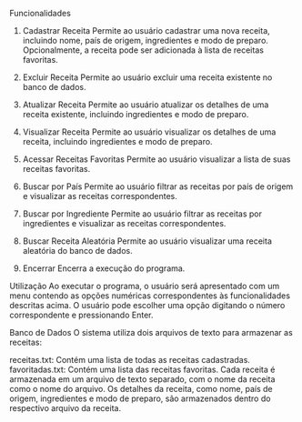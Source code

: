 Funcionalidades
1. Cadastrar Receita
Permite ao usuário cadastrar uma nova receita, incluindo nome, país de origem, ingredientes e modo de preparo. Opcionalmente, a receita pode ser adicionada à lista de receitas favoritas.

2. Excluir Receita
Permite ao usuário excluir uma receita existente no banco de dados.

3. Atualizar Receita
Permite ao usuário atualizar os detalhes de uma receita existente, incluindo ingredientes e modo de preparo.

4. Visualizar Receita
Permite ao usuário visualizar os detalhes de uma receita, incluindo ingredientes e modo de preparo.

5. Acessar Receitas Favoritas
Permite ao usuário visualizar a lista de suas receitas favoritas.

6. Buscar por País
Permite ao usuário filtrar as receitas por país de origem e visualizar as receitas correspondentes.

7. Buscar por Ingrediente
Permite ao usuário filtrar as receitas por ingredientes e visualizar as receitas correspondentes.

8. Buscar Receita Aleatória
Permite ao usuário visualizar uma receita aleatória do banco de dados.

9. Encerrar
Encerra a execução do programa.

Utilização
Ao executar o programa, o usuário será apresentado com um menu contendo as opções numéricas correspondentes às funcionalidades descritas acima. O usuário pode escolher uma opção digitando o número correspondente e pressionando Enter.

Banco de Dados
O sistema utiliza dois arquivos de texto para armazenar as receitas:

receitas.txt: Contém uma lista de todas as receitas cadastradas.
favoritadas.txt: Contém uma lista das receitas favoritas.
Cada receita é armazenada em um arquivo de texto separado, com o nome da receita como o nome do arquivo. Os detalhes da receita, como nome, país de origem, ingredientes e modo de preparo, são armazenados dentro do respectivo arquivo da receita.

